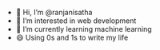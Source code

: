 - 👋 Hi, I’m @ranjanisatha
- 👀 I’m interested in web development
- 🌱 I’m currently learning machine learning
- 😄 Using 0s and 1s to write my life
  

<!---
ranjanisatha/ranjanisatha is a ✨ special ✨ repository because its `README.md` (this file) appears on your GitHub profile.
You can click the Preview link to take a look at your changes.
--->
